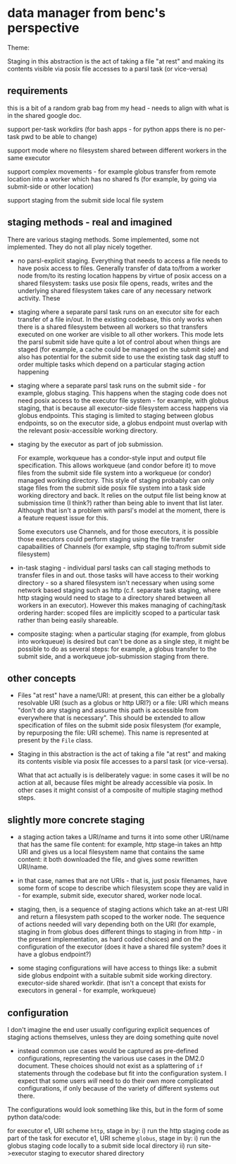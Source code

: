 # data manager from benc's perspective

Theme:

Staging in this abstraction is the act of taking a file "at rest"
and making its contents visible via posix file accesses to a parsl task
(or vice-versa)

## requirements

this is a bit of a random grab bag from my head - needs to align with what
is in the shared google doc.

support per-task workdirs (for bash apps - for python apps there is no
per-task pwd to be able to change)

support mode where no filesystem shared between different workers in
the same executor

support complex movements - for example globus transfer from remote location
into a worker which has no shared fs (for example, by going via submit-side
or other location)

support staging from the submit side local file system

## staging methods - real and imagined

There are various staging methods. Some implemented, some not implemented. 
They do not all play nicely together.

- no parsl-explicit staging. Everything that needs to access a file needs
  to have posix access to files. Generally transfer of data to/from a worker
  node from/to its resting location happens by virtue of posix access on
  a shared filesystem: tasks use posix file opens, reads, writes and the
  underlying shared filesystem takes care of any necessary network activity.
  These

- staging where a separate parsl task runs on an executor site for each
  transfer of a file in/out.
  In the existing codebase, this only works when
  there is a shared filesystem between all workers so that transfers executed
  on one worker are visible to all other workers.
  This mode lets the parsl submit side have quite a lot of control about
  when things are staged (for example, a cache could be managed on the submit
  side) and also has potential for the submit side to use the existing
  task dag stuff to order multiple tasks which depend on a particular staging
  action happening

- staging where a separate parsl task runs on the submit side - for example,
  globus staging. This happens when the staging code does not need posix
  access to the executor file system - for example, with globus staging,
  that is because all executor-side filesystem access happens via globus
  endpoints. This staging is limited to staging between globus endpoints,
  so on the executor side, a globus endpoint must overlap with the relevant
  posix-accessible working directory.

- staging by the executor as part of job submission.

  For example,
  workqueue has a condor-style input and output file specification. This
  allows workqueue (and condor before it) to move files from the submit side
  file system into a workqueue (or condor) managed working directory.
  This style of staging probably can only stage files from the submit side
  posix file system into a task side working directory and back. It relies
  on the output file list being know at submission time (I think?) rather than
  being able to invent that list later. Although that isn't a problem with
  parsl's model at the moment, there is a feature request issue for this.

  Some executors use Channels, and for those executors, it is possible those
  executors could perform staging using the file transfer capabailities of
  Channels (for example, sftp staging to/from submit side filesystem)

- in-task staging - individual parsl tasks can call staging methods to
  transfer files in and out. those tasks will have access to their working
  directory - so a shared filesystem isn't necessary when using some network
  based staging such as http (c.f. separate task staging, where http staging
  would need to stage to a directory shared between all workers in an
  executor). However this makes managing of caching/task ordering harder:
  scoped files are implicitly scoped to a particular task rather than being
  easily shareable.

- composite staging: when a particular staging (for example, from globus
  into workqueue) is desired but can't be done as a single step, it might
  be possible to do as several steps: for example, a globus transfer to
  the submit side, and a workqueue job-submission staging from there.

## other concepts

- Files "at rest" have a name/URI: at present, this can either be a
  globally resolvable URI (such as a globus or http URI?) or a file: URI which
  means "don't do any staging and assume this path is accessible from
  everywhere that is necessary". This should be extended to allow specification
  of files on the submit side posix filesystem (for example, by repurposing the
  file: URI scheme). This name is represented at present by the `File` class.

- Staging in this abstraction is the act of taking a file "at rest"
  and making its contents visible via posix file accesses to a parsl task
  (or vice-versa).

  What that act actually is is deliberately vague: in some cases it will be
  no action at all, because files might be already accessible via posix.
  In other cases it might consist of a composite of multiple staging
  method steps.

## slightly more concrete staging

- a staging action takes a URI/name and turns it into some other URI/name
  that has the same file content: for example, http stage-in takes an
  http URI and gives us a local filesystem name that contains the same
  content: it both downloaded the file, and gives some rewritten URI/name.

- in that case, names that are not URIs - that is, just posix filenames,
  have some form of scope to describe which filesystem scope they are
  valid in - for example, submit side, executor shared, worker node local.

- staging, then, is a sequence of staging actions which take an at-rest
  URI and return a filesystem path scoped to the worker node.
  The sequence of actions needed will vary depending both on the URI
  (for example, staging in from globus does different things to staging
  in from http - in the present implementation, as hard coded choices)
  and on the configuration of the executor (does it have a shared file
  system? does it have a globus endpoint?)

- some staging configurations will have access to things like: a submit side
  globus endpoint with a suitable submit side working directory.
  executor-side shared workdir. (that isn't a concept that exists for
  executors in general - for example, workqueue)

## configuration

I don't imagine the end user usually configuring explicit sequences of
staging actions themselves, unless they are doing something quite novel
- instead common use cases would be captured as pre-defined configurations,
representing the various use cases in the DM2.0 document. These choices
should not exist as a splattering of `if` statements through the codebase
but fit into the configuration system. I expect that some users *will* need
to do their own more complicated configurations, if only because of the
variety of different systems out there.

The configurations would look something like this, but in the form of
some python data/code:

  for executor e1, URI scheme `http`,  stage in by:
       i) run the http staging code as part of the task
  for executor e1, URI scheme `globus`, stage in by:
       i) run the globus staging code locally to a submit side local directory
      ii) run site->executor staging to executor shared directory


